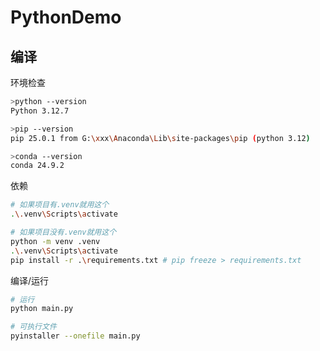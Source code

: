 # PythonDemo

## 编译

环境检查

```bash
>python --version
Python 3.12.7

>pip --version
pip 25.0.1 from G:\xxx\Anaconda\Lib\site-packages\pip (python 3.12)

>conda --version
conda 24.9.2
```

依赖

```bash
# 如果项目有.venv就用这个
.\.venv\Scripts\activate

# 如果项目没有.venv就用这个
python -m venv .venv
.\.venv\Scripts\activate
pip install -r .\requirements.txt # pip freeze > requirements.txt
```

编译/运行

```bash
# 运行
python main.py

# 可执行文件
pyinstaller --onefile main.py
```
